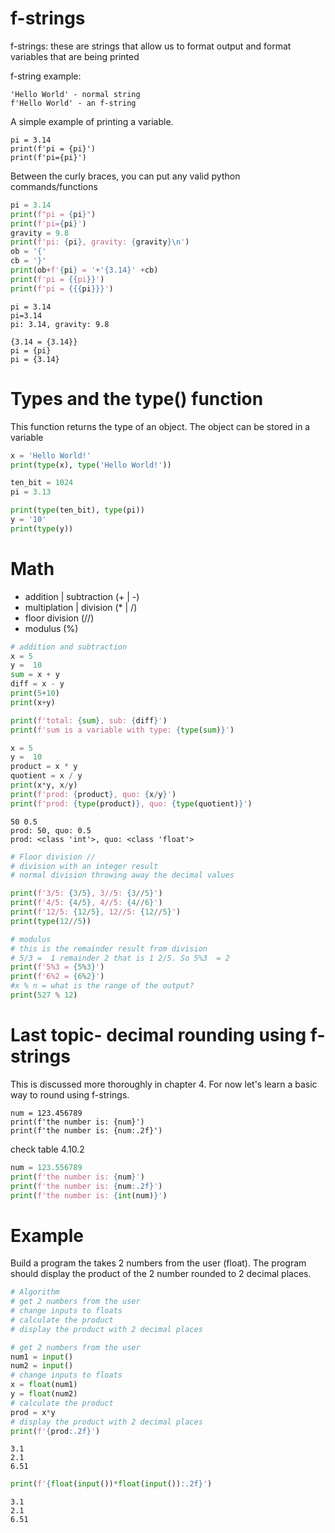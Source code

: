 # f-strings
f-strings: these are strings that allow us to format output and format variables that are being printed

f-string example:
```
'Hello World' - normal string
f'Hello World' - an f-string
```
A simple example of printing a variable.
```
pi = 3.14
print(f'pi = {pi}')
print(f'pi={pi}')
```

Between the curly braces, you can put any valid python commands/functions



```python
pi = 3.14
print(f"pi = {pi}")
print(f'pi={pi}')
gravity = 9.8
print(f'pi: {pi}, gravity: {gravity}\n')
ob = '{'
cb = '}'
print(ob+f'{pi} = '+'{3.14}' +cb)
print(f'pi = {{pi}}')
print(f'pi = {{{pi}}}')
```

    pi = 3.14
    pi=3.14
    pi: 3.14, gravity: 9.8
    
    {3.14 = {3.14}}
    pi = {pi}
    pi = {3.14}


# Types and the type() function
This function returns the type of an object. The object can be stored in a variable



```python
x = 'Hello World!'
print(type(x), type('Hello World!'))

ten_bit = 1024
pi = 3.13

print(type(ten_bit), type(pi))
y = '10'
print(type(y))
```

# Math
- addition | subtraction (+ | -)
- multiplation | division (* | /)
- floor division (//)
- modulus (%)


```python
# addition and subtraction
x = 5
y =  10
sum = x + y
diff = x - y
print(5+10)
print(x+y)

print(f'total: {sum}, sub: {diff}')
print(f'sum is a variable with type: {type(sum)}')
```


```python
x = 5
y =  10
product = x * y
quotient = x / y
print(x*y, x/y)
print(f'prod: {product}, quo: {x/y}')
print(f'prod: {type(product)}, quo: {type(quotient)}')
```

    50 0.5
    prod: 50, quo: 0.5
    prod: <class 'int'>, quo: <class 'float'>



```python
# Floor division //
# division with an integer result
# normal division throwing away the decimal values

print(f'3/5: {3/5}, 3//5: {3//5}')
print(f'4/5: {4/5}, 4//5: {4//6}')
print(f'12/5: {12/5}, 12//5: {12//5}')
print(type(12//5))

```


```python
# modulus
# this is the remainder result from division
# 5/3 =  1 remainder 2 that is 1 2/5. So 5%3  = 2
print(f'5%3 = {5%3}')
print(f'6%2 = {6%2}')
#x % n = what is the range of the output?
print(527 % 12)
```

# Last topic- decimal rounding using f-strings
This is discussed more thoroughly in chapter 4. For now let's learn a basic way to round using f-strings.
```
num = 123.456789
print(f'the number is: {num}')
print(f'the number is: {num:.2f}')
```

check table 4.10.2



```python
num = 123.556789
print(f'the number is: {num}')
print(f'the number is: {num:.2f}')
print(f'the number is: {int(num)}')
```

# Example
Build a program the takes 2 numbers from the user (float). The program should display the product of the 2 number rounded to 2 decimal places.


```python
# Algorithm
# get 2 numbers from the user
# change inputs to floats
# calculate the product
# display the product with 2 decimal places
```


```python
# get 2 numbers from the user
num1 = input()
num2 = input()
# change inputs to floats
x = float(num1)
y = float(num2)
# calculate the product
prod = x*y
# display the product with 2 decimal places
print(f'{prod:.2f}')
```

    3.1
    2.1
    6.51



```python
print(f'{float(input())*float(input()):.2f}')
```

    3.1
    2.1
    6.51



